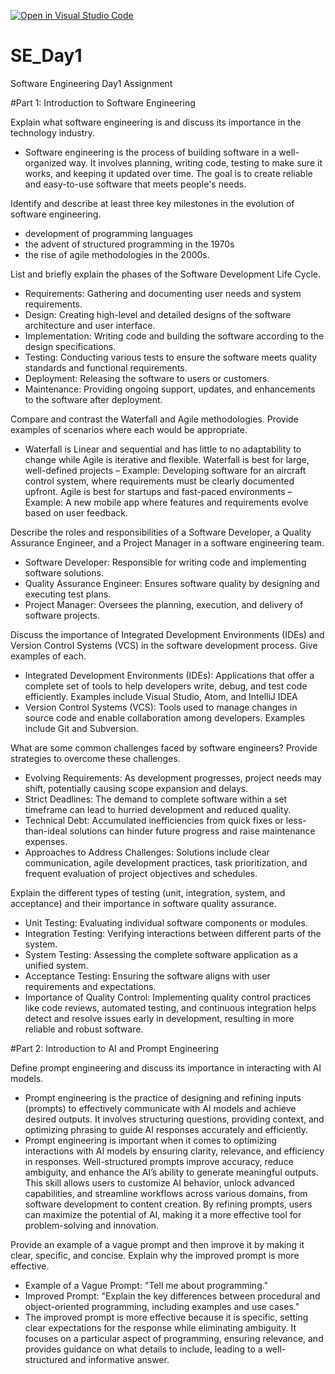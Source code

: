 [![Open in Visual Studio Code](https://classroom.github.com/assets/open-in-vscode-2e0aaae1b6195c2367325f4f02e2d04e9abb55f0b24a779b69b11b9e10269abc.svg)](https://classroom.github.com/online_ide?assignment_repo_id=18566486&assignment_repo_type=AssignmentRepo)
# SE_Day1
Software Engineering Day1 Assignment

#Part 1: Introduction to Software Engineering

Explain what software engineering is and discuss its importance in the technology industry.
- Software engineering is the process of building software in a well-organized way. It involves planning, writing code, testing to make sure it works, and keeping it updated over time. The goal is to create reliable and easy-to-use software that meets people's needs.


Identify and describe at least three key milestones in the evolution of software engineering.
- development of programming languages 
- the advent of structured programming in the 1970s
- the rise of agile methodologies in the 2000s.


List and briefly explain the phases of the Software Development Life Cycle.
- Requirements: Gathering and documenting user needs and system requirements.
- Design: Creating high-level and detailed designs of the software architecture and user interface.
- Implementation: Writing code and building the software according to the design specifications.
- Testing: Conducting various tests to ensure the software meets quality standards and functional requirements.
- Deployment: Releasing the software to users or customers.
- Maintenance: Providing ongoing support, updates, and enhancements to the software after deployment.


Compare and contrast the Waterfall and Agile methodologies. Provide examples of scenarios where each would be appropriate.
- Waterfall is Linear and sequential and has little to no adaptability to change while Agile is iterative and flexible. Waterfall is best for large, well-defined projects – Example: Developing software for an aircraft control system, where requirements must be clearly documented upfront. Agile is best for startups and fast-paced environments – Example: A new mobile app where features and requirements evolve based on user feedback.

Describe the roles and responsibilities of a Software Developer, a Quality Assurance Engineer, and a Project Manager in a software engineering team.
- Software Developer: Responsible for writing code and implementing software solutions.
- Quality Assurance Engineer: Ensures software quality by designing and executing test plans.
- Project Manager: Oversees the planning, execution, and delivery of software projects.


Discuss the importance of Integrated Development Environments (IDEs) and Version Control Systems (VCS) in the software development process. Give examples of each.
- Integrated Development Environments (IDEs): Applications that offer a complete set of tools to help developers write, debug, and test code efficiently. Examples include Visual Studio, Atom, and IntelliJ IDEA
- Version Control Systems (VCS): Tools used to manage changes in source code and enable collaboration among developers. Examples include Git and Subversion.

What are some common challenges faced by software engineers? Provide strategies to overcome these challenges.
- Evolving Requirements: As development progresses, project needs may shift, potentially causing scope expansion and delays.
- Strict Deadlines: The demand to complete software within a set timeframe can lead to hurried development and reduced quality.
- Technical Debt: Accumulated inefficiencies from quick fixes or less-than-ideal solutions can hinder future progress and raise maintenance expenses.
- Approaches to Address Challenges: Solutions include clear communication, agile development practices, task prioritization, and frequent evaluation of project objectives and schedules.


Explain the different types of testing (unit, integration, system, and acceptance) and their importance in software quality assurance.
- Unit Testing: Evaluating individual software components or modules.
- Integration Testing: Verifying interactions between different parts of the system.
- System Testing: Assessing the complete software application as a unified system.
- Acceptance Testing: Ensuring the software aligns with user requirements and expectations.
- Importance of Quality Control: Implementing quality control practices like code reviews, automated testing, and continuous integration helps detect and resolve issues early in development, resulting in more reliable and robust software.


#Part 2: Introduction to AI and Prompt Engineering


Define prompt engineering and discuss its importance in interacting with AI models.
- Prompt engineering is the practice of designing and refining inputs (prompts) to effectively communicate with AI models and achieve desired outputs. It involves structuring questions, providing context, and optimizing phrasing to guide AI responses accurately and efficiently.
- Prompt engineering is important when it comes to optimizing interactions with AI models by ensuring clarity, relevance, and efficiency in responses. Well-structured prompts improve accuracy, reduce ambiguity, and enhance the AI’s ability to generate meaningful outputs. This skill allows users to customize AI behavior, unlock advanced capabilities, and streamline workflows across various domains, from software development to content creation. By refining prompts, users can maximize the potential of AI, making it a more effective tool for problem-solving and innovation.


Provide an example of a vague prompt and then improve it by making it clear, specific, and concise. Explain why the improved prompt is more effective.
- Example of a Vague Prompt: "Tell me about programming."
- Improved Prompt: "Explain the key differences between procedural and object-oriented programming, including examples and use cases."
- The improved prompt is more effective because it is specific, setting clear expectations for the response while eliminating ambiguity. It focuses on a particular aspect of programming, ensuring relevance, and provides guidance on what details to include, leading to a well-structured and informative answer.
